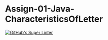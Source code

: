 # Assign-01-Java-CharacteristicsOfLetter
[![GitHub's Super Linter](https://github.com/ICS4U-Programming-IoanaM/Assign-01-Java-CharacteristicsOfLetter/workflows/GitHub's%20Super%20Linter/badge.svg)](https://github.com/ICS4U-Programming-IoanaM/Assign-01-Java-CharacteristicsOfLetter/actions)
